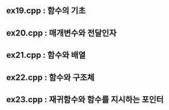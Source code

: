 ## ex19.cpp : 함수의 기초
## ex20.cpp : 매개변수와 전달인자
## ex21.cpp : 함수와 배열
## ex22.cpp : 함수와 구조체
## ex23.cpp : 재귀함수와 함수를 지시하는 포인터

